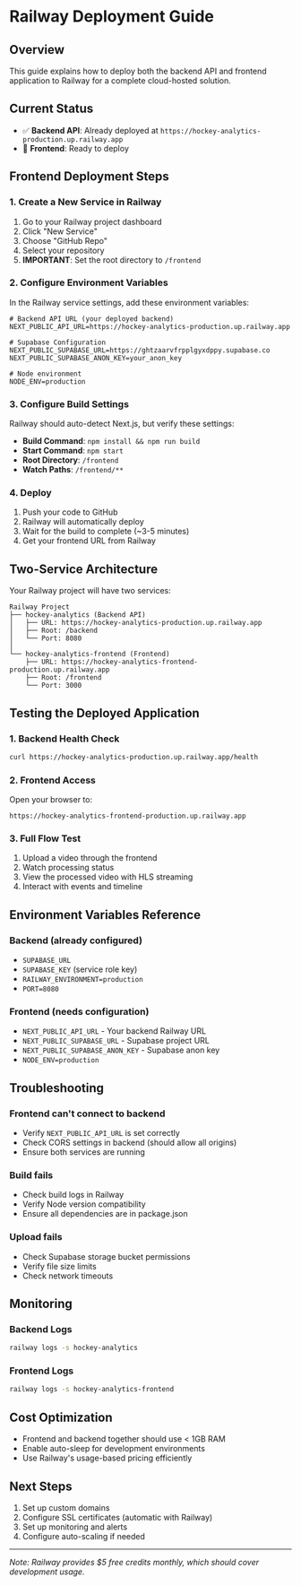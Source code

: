 # Railway Deployment Guide

## Overview
This guide explains how to deploy both the backend API and frontend application to Railway for a complete cloud-hosted solution.

## Current Status
- ✅ **Backend API**: Already deployed at `https://hockey-analytics-production.up.railway.app`
- 🚀 **Frontend**: Ready to deploy

## Frontend Deployment Steps

### 1. Create a New Service in Railway

1. Go to your Railway project dashboard
2. Click "New Service"
3. Choose "GitHub Repo"
4. Select your repository
5. **IMPORTANT**: Set the root directory to `/frontend`

### 2. Configure Environment Variables

In the Railway service settings, add these environment variables:

```env
# Backend API URL (your deployed backend)
NEXT_PUBLIC_API_URL=https://hockey-analytics-production.up.railway.app

# Supabase Configuration
NEXT_PUBLIC_SUPABASE_URL=https://ghtzaarvfrpplgyxdppy.supabase.co
NEXT_PUBLIC_SUPABASE_ANON_KEY=your_anon_key

# Node environment
NODE_ENV=production
```

### 3. Configure Build Settings

Railway should auto-detect Next.js, but verify these settings:

- **Build Command**: `npm install && npm run build`
- **Start Command**: `npm start`
- **Root Directory**: `/frontend`
- **Watch Paths**: `/frontend/**`

### 4. Deploy

1. Push your code to GitHub
2. Railway will automatically deploy
3. Wait for the build to complete (~3-5 minutes)
4. Get your frontend URL from Railway

## Two-Service Architecture

Your Railway project will have two services:

```
Railway Project
├── hockey-analytics (Backend API)
│   ├── URL: https://hockey-analytics-production.up.railway.app
│   ├── Root: /backend
│   └── Port: 8080
│
└── hockey-analytics-frontend (Frontend)
    ├── URL: https://hockey-analytics-frontend-production.up.railway.app
    ├── Root: /frontend
    └── Port: 3000
```

## Testing the Deployed Application

### 1. Backend Health Check
```bash
curl https://hockey-analytics-production.up.railway.app/health
```

### 2. Frontend Access
Open your browser to:
```
https://hockey-analytics-frontend-production.up.railway.app
```

### 3. Full Flow Test
1. Upload a video through the frontend
2. Watch processing status
3. View the processed video with HLS streaming
4. Interact with events and timeline

## Environment Variables Reference

### Backend (already configured)
- `SUPABASE_URL`
- `SUPABASE_KEY` (service role key)
- `RAILWAY_ENVIRONMENT=production`
- `PORT=8080`

### Frontend (needs configuration)
- `NEXT_PUBLIC_API_URL` - Your backend Railway URL
- `NEXT_PUBLIC_SUPABASE_URL` - Supabase project URL
- `NEXT_PUBLIC_SUPABASE_ANON_KEY` - Supabase anon key
- `NODE_ENV=production`

## Troubleshooting

### Frontend can't connect to backend
- Verify `NEXT_PUBLIC_API_URL` is set correctly
- Check CORS settings in backend (should allow all origins)
- Ensure both services are running

### Build fails
- Check build logs in Railway
- Verify Node version compatibility
- Ensure all dependencies are in package.json

### Upload fails
- Check Supabase storage bucket permissions
- Verify file size limits
- Check network timeouts

## Monitoring

### Backend Logs
```bash
railway logs -s hockey-analytics
```

### Frontend Logs
```bash
railway logs -s hockey-analytics-frontend
```

## Cost Optimization

- Frontend and backend together should use < 1GB RAM
- Enable auto-sleep for development environments
- Use Railway's usage-based pricing efficiently

## Next Steps

1. Set up custom domains
2. Configure SSL certificates (automatic with Railway)
3. Set up monitoring and alerts
4. Configure auto-scaling if needed

---

*Note: Railway provides $5 free credits monthly, which should cover development usage.*
